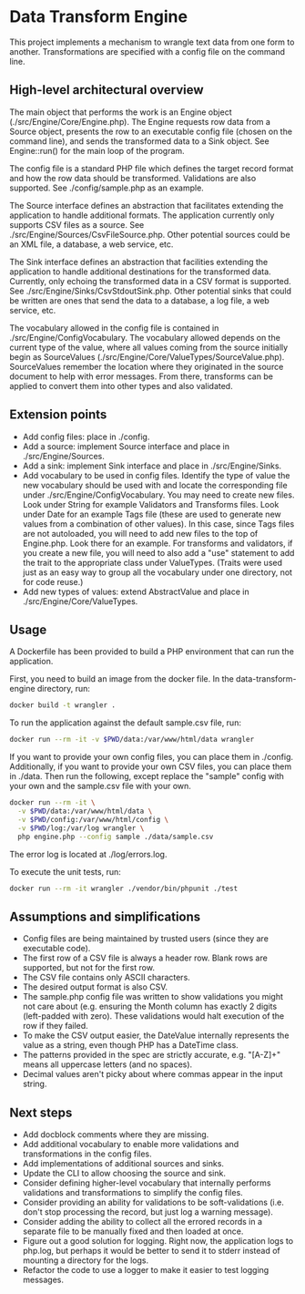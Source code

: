 Data Transform Engine
=====================

This project implements a mechanism to wrangle text data from one form to
another. Transformations are specified with a config file on the command line.


## High-level architectural overview ##

The main object that performs the work is an Engine object
(./src/Engine/Core/Engine.php). The Engine requests row data from a Source object,
presents the row to an executable config file (chosen on the command line), and
sends the transformed data to a Sink object. See Engine::run() for the main loop
of the program.

The config file is a standard PHP file which defines the target record format
and how the row data should be transformed. Validations are also supported. See
./config/sample.php as an example.

The Source interface defines an abstraction that facilitates extending the
application to handle additional formats. The application currently only
supports CSV files as a source. See ./src/Engine/Sources/CsvFileSource.php.
Other potential sources could be an XML file, a database, a web service, etc.

The Sink interface defines an abstraction that facilities extending the
application to handle additional destinations for the transformed data.
Currently, only echoing the transformed data in a CSV format is supported. See
./src/Engine/Sinks/CsvStdoutSink.php. Other potential sinks that could be
written are ones that send the data to a database, a log file, a web service,
etc.

The vocabulary allowed in the config file is contained in
./src/Engine/ConfigVocabulary. The vocabulary allowed depends on the current
type of the value, where all values coming from the source initially begin as
SourceValues (./src/Engine/Core/ValueTypes/SourceValue.php). SourceValues
remember the location where they originated in the source document to help with
error messages. From there, transforms can be applied to convert them into other
types and also validated.


## Extension points ##

- Add config files: place in ./config.
- Add a source: implement Source interface and place in ./src/Engine/Sources.
- Add a sink: implement Sink interface and place in ./src/Engine/Sinks.
- Add vocabulary to be used in config files. Identify the type of value the
  new vocabulary should be used with and locate the corresponding file under
  ./src/Engine/ConfigVocabulary. You may need to create new files. Look under
  String for example Validators and Transforms files. Look under Date for an
  example Tags file (these are used to generate new values from a combination
  of other values). In this case, since Tags files are not autoloaded, you
  will need to add new files to the top of Engine.php. Look there for an
  example. For transforms and validators, if you create a new file, you will
  need to also add a "use" statement to add the trait to the appropriate
  class under ValueTypes. (Traits were used just as an easy way to group all
  the vocabulary under one directory, not for code reuse.)
- Add new types of values: extend AbstractValue and place in
  ./src/Engine/Core/ValueTypes.


## Usage ##

A Dockerfile has been provided to build a PHP environment that can run the
application.

First, you need to build an image from the docker file. In the
data-transform-engine directory, run:

```bash
docker build -t wrangler .
```

To run the application against the default sample.csv file, run:

```bash
docker run --rm -it -v $PWD/data:/var/www/html/data wrangler
```

If you want to provide your own config files, you can place them in ./config.
Additionally, if you want to provide your own CSV files, you can place them in
./data. Then run the following, except replace the "sample" config with your own
and the sample.csv file with your own.

```bash
docker run --rm -it \
  -v $PWD/data:/var/www/html/data \
  -v $PWD/config:/var/www/html/config \
  -v $PWD/log:/var/log wrangler \
  php engine.php --config sample ./data/sample.csv
```

The error log is located at ./log/errors.log.

To execute the unit tests, run:

```bash
docker run --rm -it wrangler ./vendor/bin/phpunit ./test
```


## Assumptions and simplifications

- Config files are being maintained by trusted users (since they are executable 
  code).
- The first row of a CSV file is always a header row. Blank rows are supported,
  but not for the first row.
- The CSV file contains only ASCII characters.
- The desired output format is also CSV.
- The sample.php config file was written to show validations you might not care
  about (e.g. ensuring the Month column has exactly 2 digits (left-padded with
  zero). These validations would halt execution of the row if they failed.
- To make the CSV output easier, the DateValue internally represents the value
  as a string, even though PHP has a DateTime class.
- The patterns provided in the spec are strictly accurate, e.g. "[A-Z]+" means
  all uppercase letters (and no spaces).
- Decimal values aren't picky about where commas appear in the input string.


## Next steps ##

- Add docblock comments where they are missing.
- Add additional vocabulary to enable more validations and transformations in
  the config files.
- Add implementations of additional sources and sinks.
- Update the CLI to allow choosing the source and sink.
- Consider defining higher-level vocabulary that internally performs validations
  and transformations to simplify the config files.
- Consider providing an ability for validations to be soft-validations (i.e.
  don't stop processing the record, but just log a warning message).
- Consider adding the ability to collect all the errored records in a separate
  file to be manually fixed and then loaded at once.
- Figure out a good solution for logging. Right now, the application logs to
  php.log, but perhaps it would be better to send it to stderr instead of
  mounting a directory for the logs.
- Refactor the code to use a logger to make it easier to test logging messages.


